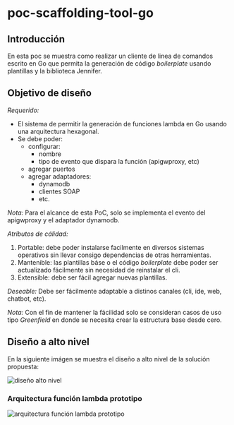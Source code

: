 # poc-scaffolding-tool-go

## Introducción

En esta poc se muestra como realizar un cliente de linea de comandos escrito en Go que permita la generación de código _boilerplate_ usando plantillas y la biblioteca Jennifer.

## Objetivo de diseño

*Requerido:*

- El sistema de permitir la generación de funciones lambda en Go usando una arquitectura hexagonal.
- Se debe poder:
    - configurar: 
        - nombre
        - tipo de evento que dispara la función (apigwproxy, etc)
    - agregar puertos
    - agregar adaptadores:
        - dynamodb
        - clientes SOAP
        - etc.

*Nota:* Para el alcance de esta PoC, solo se implementa el evento del apigwproxy y el adaptador dynamodb.


*Atributos de cálidad:* 

1. Portable: debe poder instalarse facilmente en diversos sistemas operativos sin llevar consigo dependencias de otras herramientas.
2. Mantenible: las plantillas báse o el código _boilerplate_ debe poder ser actualizado fácilmente sin necesidad de reinstalar el cli.
3. Extensible: debe ser fácil agregar nuevas plantillas.

*Deseable:*
Debe ser fácilmente adaptable a distinos canales (cli, ide, web, chatbot, etc).

*Nota:*
Con el fin de mantener la fácilidad solo se consideran casos de uso tipo _Greenfield_ en donde se necesita crear la estructura base desde cero.


## Diseño a alto nivel

En la siguiente imágen se muestra el diseño a alto nivel de la solución propuesta:

![diseño alto nivel](./doc/assets/diagrama-diseno-alto-nivel.png)


### Arquitectura función lambda prototipo

![arquitectura función lambda prototipo](./doc/assets/diagrama-arquitectura-funcion-lambda-prototipo.png)